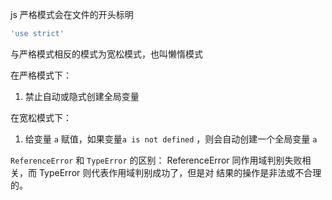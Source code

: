 js 严格模式会在文件的开头标明
```js
'use strict'
```

与严格模式相反的模式为宽松模式，也叫懒惰模式

在严格模式下：
1. 禁止自动或隐式创建全局变量

在宽松模式下：
1. 给变量 `a` 赋值，如果变量`a is not defined` ，则会自动创建一个全局变量 `a`

`ReferenceError` 和 `TypeError` 的区别：
ReferenceError 同作用域判别失败相关，而 TypeError 则代表作用域判别成功了，但是对 结果的操作是非法或不合理的。

